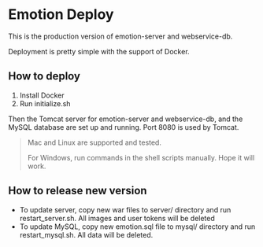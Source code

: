 # Emotion Deploy

This is the production version of emotion-server and webservice-db. 

Deployment is pretty simple with the support of Docker.

## How to deploy

1. Install Docker
2. Run initialize.sh

Then the Tomcat server for emotion-server and webservice-db, and the MySQL database are set up and running. Port 8080 is used by Tomcat.

> Mac and Linux are supported and tested.
>
> For Windows, run commands in the shell scripts manually. Hope it will work.

## How to release new version

- To update server, copy new war files to server/ directory and run restart_server.sh. All images and user tokens will be deleted
- To update MySQL, copy new emotion.sql file to mysql/ directory and run restart_mysql.sh. All data will be deleted.